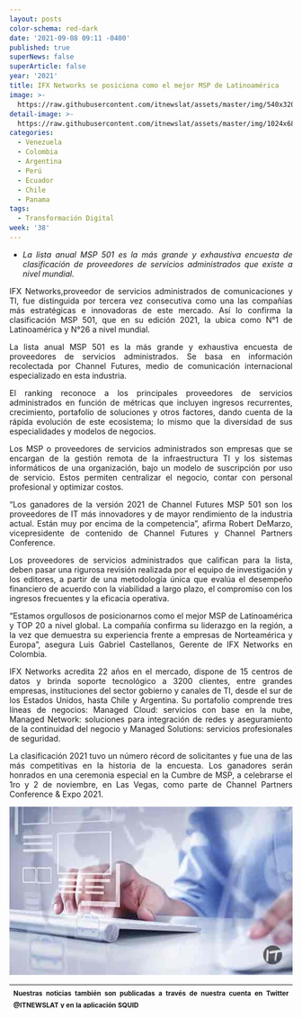 ```yaml
---
layout: posts
color-schema: red-dark
date: '2021-09-08 09:11 -0400'
published: true
superNews: false
superArticle: false
year: '2021'
title: IFX Networks se posiciona como el mejor MSP de Latinoamérica
image: >-
  https://raw.githubusercontent.com/itnewslat/assets/master/img/540x320/Servicio-gestionado-p.jpg
detail-image: >-
  https://raw.githubusercontent.com/itnewslat/assets/master/img/1024x680/Servicio-gestionado-g.jpg
categories:
  - Venezuela
  - Colombia
  - Argentina
  - Perú
  - Ecuador
  - Chile
  - Panama
tags:
  - Transformación Digital
week: '38'
---
```

<ul style="list-style-type: disc; text-align: justify;">
	<li><em>La lista anual MSP 501 es la más grande y exhaustiva encuesta de clasificación de proveedores de servicios administrados que existe a nivel mundial.</em></li>
</ul>
<p style="text-align: justify;">IFX Networks,proveedor de servicios administrados de comunicaciones y TI, fue distinguida por tercera vez consecutiva como una las compañías más estratégicas e innovadoras de este mercado. Así lo confirma la clasificación MSP 501, que en su edición 2021, la ubica como N°1 de Latinoamérica y N°26 a nivel mundial.</p>
<p style="text-align: justify;">La lista anual MSP 501 es la más grande y exhaustiva encuesta de proveedores de servicios administrados. Se basa en información recolectada por Channel Futures, medio de comunicación internacional especializado en esta industria.</p>
<p style="text-align: justify;">El ranking reconoce a los principales proveedores de servicios administrados en función de métricas que incluyen ingresos recurrentes, crecimiento, portafolio de soluciones y otros factores, dando cuenta de la rápida evolución de este ecosistema; lo mismo que la diversidad de sus especialidades y modelos de negocios.</p>
<p style="text-align: justify;">Los MSP o proveedores de servicios administrados son empresas que se encargan de la gestión remota de la infraestructura TI y los sistemas informáticos de una organización, bajo un modelo de suscripción por uso de servicio. Estos permiten centralizar el negocio, contar con personal profesional y optimizar costos.</p>
<p style="text-align: justify;">“Los ganadores de la versión 2021 de Channel Futures MSP 501 son los proveedores de IT más innovadores y de mayor rendimiento de la industria actual. Están muy por encima de la competencia”, afirma Robert DeMarzo, vicepresidente de contenido de Channel Futures y Channel Partners Conference.</p>
<p style="text-align: justify;">Los proveedores de servicios administrados que califican para la lista, deben pasar una rigurosa revisión realizada por el equipo de investigación y los editores, a partir de una metodología única que evalúa el desempeño financiero de acuerdo con la viabilidad a largo plazo, el compromiso con los ingresos frecuentes y la eficacia operativa.</p>
<p style="text-align: justify;">“Estamos orgullosos de posicionarnos como el mejor MSP de Latinoamérica y TOP 20 a nivel global. La compañía confirma su liderazgo en la región, a la vez que demuestra su experiencia frente a empresas de Norteamérica y Europa”, asegura Luis Gabriel Castellanos, Gerente de IFX Networks en Colombia.</p>
<p style="text-align: justify;">IFX Networks acredita 22 años en el mercado, dispone de 15 centros de datos y brinda soporte tecnológico a 3200 clientes, entre grandes empresas, instituciones del sector gobierno y canales de TI, desde el sur de los Estados Unidos, hasta Chile y Argentina. Su portafolio comprende tres líneas de negocios: Managed Cloud: servicios con base en la nube, Managed Network: soluciones para integración de redes y aseguramiento de la continuidad del negocio y Managed Solutions: servicios profesionales de seguridad.</p>
<p style="text-align: justify;">La clasificación 2021 tuvo un número récord de solicitantes y fue una de las más competitivas en la historia de la encuesta. Los ganadores serán honrados en una ceremonia especial en la Cumbre de MSP, a celebrarse el 1ro y 2 de noviembre, en Las Vegas, como parte de Channel Partners Conference &amp; Expo 2021.</p>

![](https://raw.githubusercontent.com/itnewslat/assets/master/img/540x320/Servicio-gestionado-p.jpg)

<table style="height: 42px;" width="569">
<tbody>
<tr>
<td style="text-align: justify;"><sub><strong>Nuestras noticias también son publicadas a través de nuestra cuenta en Twitter <a href="https://twitter.com/itnewslat?lang=es">@ITNEWSLAT</a> y en la aplicación <a href="https://squidapp.co/en/">SQUID</a></strong></sub></td>
</tr>
</tbody>
</table>
